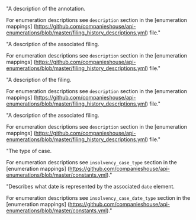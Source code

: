"A description of the annotation.  
  
For enumeration descriptions see `description` section in the [enumeration mappings] (https://github.com/companieshouse/api-enumerations/blob/master/filing_history_descriptions.yml) file."  
  
"A description of the associated filing.  
  
For enumeration descriptions see `description` section in the [enumeration mappings] (https://github.com/companieshouse/api-enumerations/blob/master/filing_history_descriptions.yml) file."  
  
"A description of the filing.  
  
For enumeration descriptions see `description` section in the [enumeration mappings] (https://github.com/companieshouse/api-enumerations/blob/master/filing_history_descriptions.yml) file." 
  
"A description of the associated filing.  
  
For enumeration descriptions see `description` section in the [enumeration mappings] (https://github.com/companieshouse/api-enumerations/blob/master/filing_history_descriptions.yml) file."  
  
  
"The type of case.  
  
For enumeration descriptions see `insolvency_case_type` section in the [enumeration mappings] (https://github.com/companieshouse/api-enumerations/blob/master/constants.yml)."  
  

"Describes what date is represented by the associated `date` element.  
  
For enumeration descriptions see `insolvency_case_date_type` section in the [enumeration mappings] (https://github.com/companieshouse/api-enumerations/blob/master/constants.yml)."  
  
  
